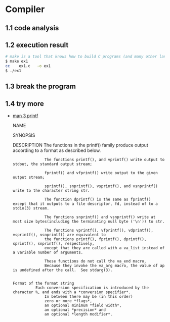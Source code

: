 # Compiler

## 1.1 code analysis

## 1.2 execution result

```bash
# make is a tool that knows how to build C programs (and many other languages).
$ make ex1
cc    ex1.c   -o ex1
$ ./ex1
```

## 1.3 break the program

## 1.4 try more

* [man 3 printf](https://man7.org/linux/man-pages/man3/printf.3.html)
  
  NAME


  SYNOPSIS


  DESCRIPTION
	        The functions in the printf() family produce output according to a format as described below.

					The functions printf(), and vprintf() write output to stdout, the standard output stream;

					fprintf() and vfprintf() write output to the given output stream;

					sprintf(), snprintf(), vsprintf(), and vsnprintf() write to the character string str.

					The function dprintf() is the same as fprintf() except that it outputs to a file descriptor, fd, instead of to a stdio(3) stream.

					The functions snprintf() and vsnprintf() write at most size bytes(including the terminating null byte ('\n')) to str.

					The functions vprintf(), vfprintf(), vdprintf(), vsprintf(), vsnprintf() are equivalent to
					the functions printf(), fprintf(), dprintf(), sprintf(), snprintf(), respectively,
					except that they are called with a va_list instead of a variable number of arguments.

					These functions do not call the va_end macro.
					Because they invoke the va_arg macro, the value of ap is undefined after the call.  See stdarg(3).


      Format of the format string
			    Each conversion specification is introduced by the character %, and ends with a *conversion specifier*.
					In between there may be (in this order)
					zero or more *flags*,
					an optional minimum *field width*,
					an optional *precision* and
					an optional *length modifier*.

